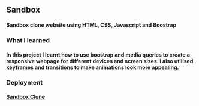 ## Sandbox
#### Sandbox clone website using HTML, CSS, Javascript and Boostrap
### What I learned
#### In this project I learnt how to use boostrap and media queries to create a responsive webpage for different devices and screen sizes. I also utilised keyframes and transitions to make animations look more appealing.
### Deployment
#### [Sandbox Clone](https://ethanrussell98.github.io/Sandbox/)
